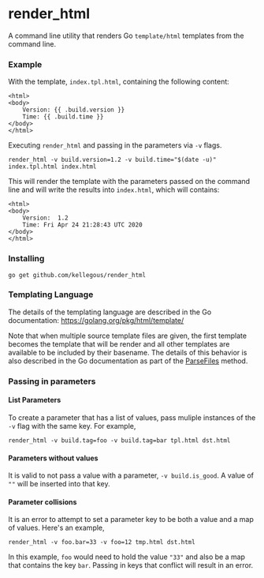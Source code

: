 # render_html

A command line utility that renders Go `template/html` templates from the command line.

### Example

With the template, `index.tpl.html`, containing the following content:

```
<html>
<body>
    Version: {{ .build.version }}
    Time: {{ .build.time }}
</body>
</html>
```

Executing `render_html` and passing in the parameters via `-v` flags.

```
render_html -v build.version=1.2 -v build.time="$(date -u)" index.tpl.html index.html
```

This will render the template with the parameters passed on the command line and will write
the results into `index.html`, which will contains:

```
<html>
<body>
    Version:  1.2
    Time: Fri Apr 24 21:28:43 UTC 2020
</body>
</html>
```

### Installing

```
go get github.com/kellegous/render_html
```

### Templating Language

The details of the templating language are described in the Go documentation: https://golang.org/pkg/html/template/

Note that when multiple source template files are given, the first template becomes the template that will be render and all other templates are available to be included by their basename. The details of this behavior is also described in the Go documentation as part of the [ParseFiles](https://golang.org/pkg/html/template/#ParseFiles) method.


### Passing in parameters

#### List Parameters

To create a parameter that has a list of values, pass muliple instances of the `-v` flag with the same key. For example,

```
render_html -v build.tag=foo -v build.tag=bar tpl.html dst.html
```

#### Parameters without values

It is valid to not pass a value with a parameter, `-v build.is_good`. A value of `""` will be inserted into that key.

#### Parameter collisions

It is an error to attempt to set a parameter key to be both a value and a map of values. Here's an example,

```
render_html -v foo.bar=33 -v foo=12 tmp.html dst.html
```

In this example, `foo` would need to hold the value `"33"` and also be a map that contains the key `bar`. Passing in keys that
conflict will result in an error.
